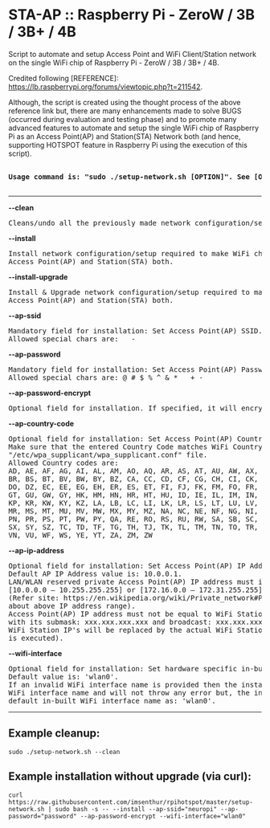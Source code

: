 # STA-AP :: Raspberry Pi - ZeroW / 3B / 3B+ / 4B

Script to  automate and setup Access Point and WiFi Client/Station network on the single WiFi chip of Raspberry Pi - ZeroW / 3B / 3B+ / 4B.

Credited following [REFERENCE]: https://lb.raspberrypi.org/forums/viewtopic.php?t=211542.

Although, the script is created using the thought process of the above reference link but, there are many enhancements made to solve BUGS (occurred during evaluation and testing phase) and to promote many advanced features to automate and setup the single WiFi chip of Raspberry Pi as an Access Point(AP) and Station(STA) Network both (and hence, supporting HOTSPOT feature in Raspberry Pi using the execution of this script).

<pre>
<strong>
Usage command is: "sudo ./setup-network.sh [OPTION]". See [OPTION] below:
</strong>
</pre>
________________________________________________________________________________

<strong>--clean</strong>
<pre>Cleans/undo all the previously made network configuration/setup.</pre>

<strong>--install</strong>
<pre>Install network configuration/setup required to make WiFi chip as 
Access Point(AP) and Station(STA) both.</pre>

<strong>--install-upgrade</strong>
<pre>Install & Upgrade network configuration/setup required to make WiFi chip as 
Access Point(AP) and Station(STA) both.</pre>

<strong>--ap-ssid</strong>
<pre>Mandatory field for installation: Set Access Point(AP) SSID. Atleast 3 chars long. 
Allowed special chars are: _ - </pre>

<strong>--ap-password</strong>
<pre>Mandatory field for installation: Set Access Point(AP) Password. Atleast 8 chars long. 
Allowed special chars are: @ # $ % ^ & * _ + -</pre>

<strong>--ap-password-encrypt</strong>
<pre>Optional field for installation. If specified, it will encrypt password in hostapd.conf file for security reason.</pre>

<strong>--ap-country-code</strong>
<pre>Optional field for installation: Set Access Point(AP) Country Code. Default value is: IN. 
Make sure that the entered Country Code matches WiFi Country Code if it exists in 
"/etc/wpa_supplicant/wpa_supplicant.conf" file.
Allowed Country codes are: 
AD, AE, AF, AG, AI, AL, AM, AO, AQ, AR, AS, AT, AU, AW, AX, AZ, BA, BB, BD, BE, BF, BG, BH, BI, BJ, BL, BM, BN, BO, BQ,
BR, BS, BT, BV, BW, BY, BZ, CA, CC, CD, CF, CG, CH, CI, CK, CL, CM, CN, CO, CR, CU, CV, CW, CX, CY, CZ, DE, DJ, DK, DM,
DO, DZ, EC, EE, EG, EH, ER, ES, ET, FI, FJ, FK, FM, FO, FR, GA, GB, GD, GE, GF, GG, GH, GI, GL, GM, GN, GP, GQ, GR, GS,
GT, GU, GW, GY, HK, HM, HN, HR, HT, HU, ID, IE, IL, IM, IN, IO, IQ, IR, IS, IT, JE, JM, JO, JP, KE, KG, KH, KI, KM, KN,
KP, KR, KW, KY, KZ, LA, LB, LC, LI, LK, LR, LS, LT, LU, LV, LY, MA, MC, MD, ME, MF, MG, MH, MK, ML, MM, MN, MO, MP, MQ,
MR, MS, MT, MU, MV, MW, MX, MY, MZ, NA, NC, NE, NF, NG, NI, NL, NO, NP, NR, NU, NZ, OM, PA, PE, PF, PG, PH, PK, PL, PM,
PN, PR, PS, PT, PW, PY, QA, RE, RO, RS, RU, RW, SA, SB, SC, SD, SE, SG, SH, SI, SJ, SK, SL, SM, SN, SO, SR, SS, ST, SV,
SX, SY, SZ, TC, TD, TF, TG, TH, TJ, TK, TL, TM, TN, TO, TR, TT, TV, TW, TZ, UA, UG, UM, US, UY, UZ, VA, VC, VE, VG, VI,
VN, VU, WF, WS, YE, YT, ZA, ZM, ZW</pre>

<strong>--ap-ip-address</strong>
<pre>Optional field for installation: Set Access Point(AP) IP Address. 
Default AP IP Address value is: 10.0.0.1. 
LAN/WLAN reserved private Access Point(AP) IP address must in the below range:
[10.0.0.0 – 10.255.255.255] or [172.16.0.0 – 172.31.255.255] or [192.168.0.0 – 192.168.255.255]
(Refer site: https://en.wikipedia.org/wiki/Private_network#Private_IPv4_addresses to know more 
about above IP address range).
Access Point(AP) IP address must not be equal to WiFi Station(wlan0) IP address: xxx.xxx.xxx.xxx 
with its submask: xxx.xxx.xxx.xxx and broadcast: xxx.xxx.xxx.xxx (where, the suffix xxx in the
WiFi Station IP's will be replaced by the actual WiFi Station IP's of the device once the script
is executed).
</pre>

<strong>--wifi-interface</strong>
<pre>Optional field for installation: Set hardware specific in-built WiFi interface name to be used. 
Default value is: 'wlan0'.
If an invalid WiFi interface name is provided then the installation will disregard this 
WiFi interface name and will not throw any error but, the installation will proceed with 
default in-built WiFi interface name as: 'wlan0'.
</pre>
	
----------------------------------------------------------------------------
Example cleanup:
----------------------------------------------------------------------------
<pre><code>sudo ./setup-network.sh --clean</code></pre>

Example installation without upgrade (via curl): 
----------------------------------------------------------------------------
<pre><code>curl https://raw.githubusercontent.com/imsenthur/rpihotspot/master/setup-network.sh | sudo bash -s -- --install --ap-ssid="neuropi" --ap-password="password" --ap-password-encrypt --wifi-interface="wlan0"</code></pre>

